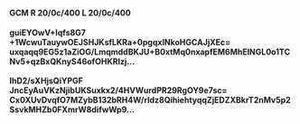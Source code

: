 #### GCM R 20/0c/400 L 20/0c/400
**guiEYOwV+Iqfs8G7**<br/>**+1WcwuTauywOEJSHJKsfLKRa+0pgqxINkoHGCAJjXEc=**<br/>**uxqaqq9EG5z1aZiOG/LmqmddBKJU+B0xtMq0nxapfEM6MhEINGL0o1TCNv5+qzBxQKnyS46ofOHKRIzj...**<br/><br/>
**IhD2/sXHjsQiYPGF**<br/>**JncEyAuVKzNjibUKSuxkx2/4HVWurdPR29RgOY9e7sc=**<br/>**Cx0XUvDvqfO7MZybB132bRH4W/rldz8QihiehtyqqZjEDZXBkrT2nMv5p2SsvkMHZb0FXmrW8difwWp9...**